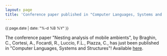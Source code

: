 ```yaml
---
layout: page
title: 'Conference paper published in "Computer Languages, Systems and Structures"!'
---
```


<small>{{ page.date | date: "%-d %B %Y" }}</small>

The conference paper "Nesting analysis of mobile ambients", by Braghin, C., Cortesi, A., Focardi, R., Luccio, F.L., Piazza, C., has just been published in "Computer Languages, Systems and Structures"! Available [here](https://doi.org/10.1016/j.cl.2004.02.004).
